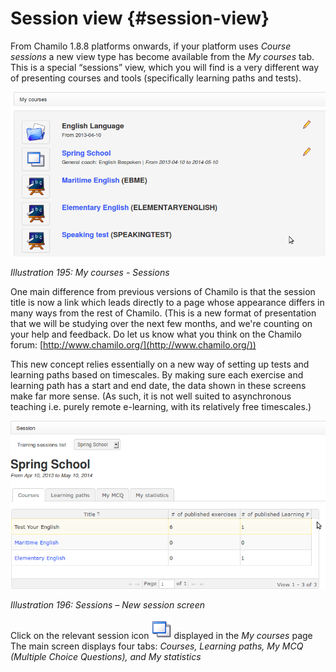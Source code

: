 # Session view {#session-view}

From Chamilo 1.8.8 platforms onwards, if your platform uses _Course sessions_ a new view type has become available from the _My courses_ tab. This is a special “sessions” view, which you will find is a very different way of presenting courses and tools (specifically learning paths and tests).

![](../assets/images262.png)

*Illustration 195: My courses - Sessions*

One main difference from previous versions of Chamilo is that the session title is now a link which leads directly to a page whose appearance differs in many ways from the rest of Chamilo. (This is a new format of presentation that we will be studying over the next few months, and we&#039;re counting on your help and feedback. Do let us know what you think on the Chamilo forum: [http://www.chamilo.org/](http://www.chamilo.org/))

This new concept relies essentially on a new way of setting up tests and learning paths based on timescales. By making sure each exercise and learning path has a start and end date, the data shown in these screens make far more sense. (As such, it is not well suited to asynchronous teaching i.e. purely remote e-learning, with its relatively free timescales.)

![](../assets/graphics370.png)

*Illustration 196: Sessions – New session screen*

Click on the relevant session icon ![](../assets/graphics372.png) displayed in the _My courses_ page The main screen displays four tabs: _Courses, Learning paths, My MCQ (Multiple Choice Questions), and My statistics_